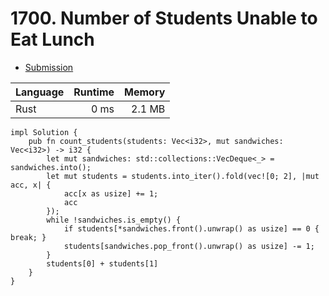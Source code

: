 # 1700. Number of Students Unable to Eat Lunch
- [Submission](https://leetcode.com/submissions/detail/1226559607/)

| Language | Runtime | Memory |
| :-       |       -:|      -:|
| Rust | 0 ms | 2.1 MB |
```
impl Solution {
    pub fn count_students(students: Vec<i32>, mut sandwiches: Vec<i32>) -> i32 {
        let mut sandwiches: std::collections::VecDeque<_> = sandwiches.into();
        let mut students = students.into_iter().fold(vec![0; 2], |mut acc, x| {
            acc[x as usize] += 1;
            acc
        });
        while !sandwiches.is_empty() {
            if students[*sandwiches.front().unwrap() as usize] == 0 { break; }
            students[sandwiches.pop_front().unwrap() as usize] -= 1;
        }
        students[0] + students[1]
    }
}
```
